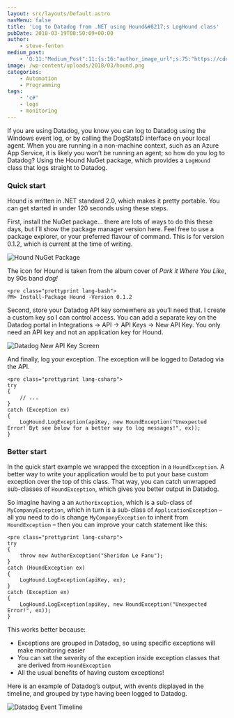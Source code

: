 ```yaml
---
layout: src/layouts/Default.astro
navMenu: false
title: 'Log to Datadog from .NET using Hound&#8217;s LogHound class'
pubDate: 2018-03-19T08:50:09+00:00
author:
    - steve-fenton
medium_post:
    - 'O:11:"Medium_Post":11:{s:16:"author_image_url";s:75:"https://cdn-images-1.medium.com/fit/c/400/400/1*eXkhfEuF41g5W_xnc_ydLA.jpeg";s:10:"author_url";s:38:"https://medium.com/@steve.fenton.co.uk";s:11:"byline_name";N;s:12:"byline_email";N;s:10:"cross_link";s:3:"yes";s:2:"id";s:12:"9650b4a65035";s:21:"follower_notification";s:3:"yes";s:7:"license";s:19:"all-rights-reserved";s:14:"publication_id";s:2:"-1";s:6:"status";s:5:"draft";s:3:"url";s:51:"https://medium.com/@steve.fenton.co.uk/9650b4a65035";}'
image: /wp-content/uploads/2018/03/hound.png
categories:
    - Automation
    - Programming
tags:
    - 'c#'
    - logs
    - monitoring
---
```


If you are using Datadog, you know you can log to Datadog using the Windows event log, or by calling the DogStatsD interface on your local agent. When you are running in a non-machine context, such as an Azure App Service, it is likely you won’t be running an agent; so how do you log to Datadog? Using the Hound NuGet package, which provides a `LogHound` class that logs straight to Datadog.

### Quick start

Hound is written in .NET standard 2.0, which makes it pretty portable. You can get started in under 120 seconds using these steps.

First, install the NuGet package… there are lots of ways to do this these days, but I’ll show the package manager version here. Feel free to use a package explorer, or your preferred flavour of command. This is for version 0.1.2, which is current at the time of writing.

![Hound NuGet Package](https://www.stevefenton.co.uk/wp-content/uploads/2018/03/hound-300x300.png)

The icon for Hound is taken from the album cover of *Park it Where You Like*, by 90s band *dog!*

```
<pre class="prettyprint lang-bash">
PM> Install-Package Hound -Version 0.1.2
```

Second, store your Datadog API key somewhere as you’ll need that. I create a custom key so I can control access. You can add a separate key on the Datadog portal in Integrations -&gt; API -&gt; API Keys -&gt; New API Key. You only need an API key and not an application key for Hound.

![Datadog New API Key Screen](https://www.stevefenton.co.uk/wp-content/uploads/2018/03/datadog-new-api-key.png)

And finally, log your exception. The exception will be logged to Datadog via the API.

```
<pre class="prettyprint lang-csharp">
try
{
    // ...
}
catch (Exception ex)
{
    LogHound.LogException(apiKey, new HoundException("Unexpected Error! Byt see below for a better way to log messages!", ex));
}
```

### Better start

In the quick start example we wrapped the exception in a `HoundException`. A better way to write your application would be to put your base custom exception over the top of this class. That way, you can catch unwrapped sub-classes of `HoundException`, which gives you better output in Datadog.

So imagine having a an `AuthorException`, which is a sub-class of `MyCompanyException`, which in turn is a sub-class of `ApplicationException` – all you need to do is change `MyCompanyException` to inherit from `HoundException` – then you can improve your catch statement like this:

```
<pre class="prettyprint lang-csharp">
try
{
    throw new AuthorException("Sheridan Le Fanu");
}
catch (HoundException ex)
{
    LogHound.LogException(apiKey, ex);
}
catch (Exception ex)
{
    LogHound.LogException(apiKey, new HoundException("Unexpected Error!", ex));
}
```

This works better because:

- Exceptions are grouped in Datadog, so using specific exceptions will make monitoring easier
- You can set the severity of the exception inside exception classes that are derived from `HoundException`
- All the usual benefits of having custom exceptions!

Here is an example of Datadog’s output, with events displayed in the timeline, and grouped by type having been logged to Datadog.

![Datadog Event Timeline](https://www.stevefenton.co.uk/wp-content/uploads/2018/03/datadog-exceptions.png)